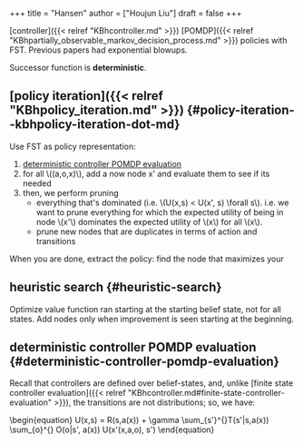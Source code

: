 +++
title = "Hansen"
author = ["Houjun Liu"]
draft = false
+++

[controller]({{< relref "KBhcontroller.md" >}}) [POMDP]({{< relref "KBhpartially_observable_markov_decision_process.md" >}}) policies with FST. Previous papers had exponential blowups.

Successor function is **deterministic**.


## [policy iteration]({{< relref "KBhpolicy_iteration.md" >}}) {#policy-iteration--kbhpolicy-iteration-dot-md}

Use FST as policy representation:

1.  [deterministic controller POMDP evaluation](#deterministic-controller-pomdp-evaluation)
2.  for all \\((a,o,x)\\), add a now node x' and evaluate them to see if its needed
3.  then, we perform pruning
    -   everything that's dominated (i.e. \\(U(x,s) < U(x', s) \forall s\\). i.e. we want to prune everything for which the expected utility of being in node \\(x'\\) dominates the expected utility of \\(x\\) for all \\(x\\).
    -   prune new nodes that are duplicates in terms of action and transitions

When you are done, extract the policy: find the node that maximizes your


## heuristic search {#heuristic-search}

Optimize value function ran starting at the starting belief state, not for all states. Add nodes only when improvement is seen starting at the beginning.


## deterministic controller POMDP evaluation {#deterministic-controller-pomdp-evaluation}

Recall that controllers are defined over belief-states, and, unlike [finite state controller evaluation]({{< relref "KBhcontroller.md#finite-state-controller-evaluation" >}}), the transitions are not distributions; so, we have:

\begin{equation}
U(x,s) = R(s,a(x)) + \gamma \sum\_{s'}^{}T(s'|s,a(x)) \sum\_{o}^{} O(o|s', a(x)) U(x'(x,a,o), s')
\end{equation}
